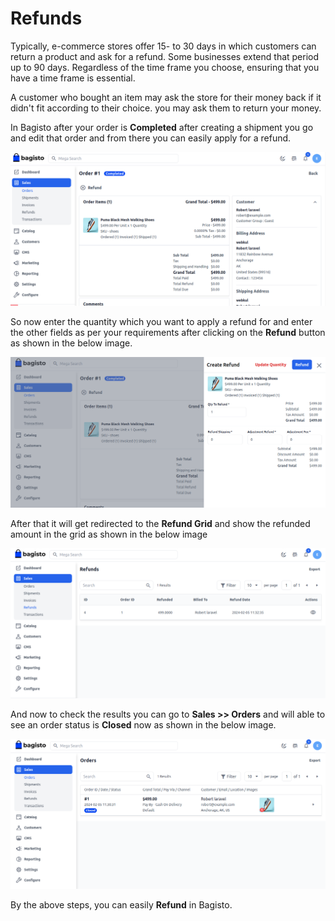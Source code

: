 # Refunds

Typically, e-commerce stores offer 15- to 30 days in which customers can return a product and ask for a refund. Some businesses extend that period up to 90 days. Regardless of the time frame you choose, ensuring that you have a time frame is essential.

A customer who bought an item may ask the store for their money back if it didn't fit according to their choice. you may ask them to return your money.

In Bagisto after your order is **Completed** after creating a shipment you go and edit that order and from there you can easily apply for a refund.

   ![Refund](../../assets/2.0/images/orders/refund.png)

So now enter the quantity which you want to apply a refund for and enter the other fields as per your requirements after clicking on the **Refund** button as shown in the below image.

   ![Create Refund](../../assets/2.0/images/orders/createRefund.png)

After that it will get redirected to the **Refund Grid** and show the refunded amount in the grid as shown in the below image

![Refund Grid](../../assets/2.0/images/orders/refundGrid.png)

And now to check the results you can go to **Sales >> Orders** and will able to see an order status is **Closed** now as shown in the below image.

  ![Order Grid](../../assets/2.0/images/orders/orderGrid.png)

By the above steps, you can easily **Refund** in Bagisto.  

